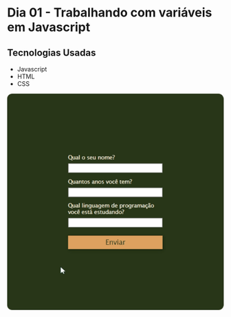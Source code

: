 # Dia 01 - Trabalhando com variáveis em Javascript

## Tecnologias Usadas

*   Javascript
* HTML
* CSS

![Mini Formulário](./day_2.gif?raw=true "Mini Formulário")
